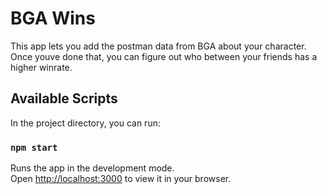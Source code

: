 # BGA Wins

This app lets you add the postman data from BGA about your character. Once youve done that, you can figure out who between your friends has a higher winrate.

## Available Scripts

In the project directory, you can run:

### `npm start`

Runs the app in the development mode.\
Open [http://localhost:3000](http://localhost:3000) to view it in your browser.
